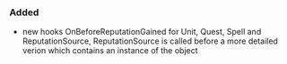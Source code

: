 ### Added

- new hooks OnBeforeReputationGained for Unit, Quest, Spell and ReputationSource, ReputationSource is called before a more detailed verion which contains an instance of the object
